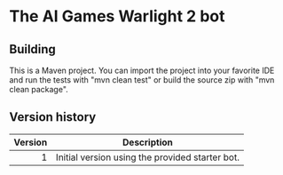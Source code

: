 # The AI Games Warlight 2 bot

## Building

This is a Maven project. You can import the project into your favorite IDE and run the tests with "mvn clean test" or build the source zip with "mvn clean package".

## Version history

|Version|Description|
|------:|-----------|
|1      | Initial version using the provided starter bot.|
